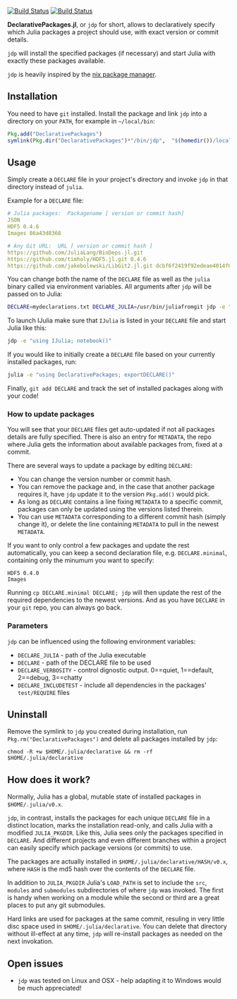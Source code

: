 [![Build Status](http://pkg.julialang.org/badges/DeclarativePackages_0.4.svg)](http://pkg.julialang.org/?pkg=DeclarativePackages&ver=0.4)
[![Build Status](http://pkg.julialang.org/badges/DeclarativePackages_0.5.svg)](http://pkg.julialang.org/?pkg=DeclarativePackages&ver=0.5)

**DeclarativePackages.jl**, or `jdp` for short, allows to declaratively specify which Julia packages a project should use, with exact version or commit details.

`jdp` will install the specified packages (if necessary) and start Julia with exactly these packages available. 

`jdp` is heavily inspired by the [nix package manager](http://nixos.org/nix/).

## Installation

You need to have `git` installed. Install the package and link `jdp` into a directory on your `PATH`, for example in `~/local/bin`:

```jl
Pkg.add("DeclarativePackages") 
symlink(Pkg.dir("DeclarativePackages")*"/bin/jdp",  "$(homedir())/local/bin/jdp")
```

## Usage

Simply create a `DECLARE` file in your project's directory and invoke `jdp` in that directory instead of `julia`. 

Example for a `DECLARE` file:
```yaml
# Julia packages:  Packagename [ version or commit hash]
JSON
HDF5 0.4.6
Images 86a43d8368

# Any Git URL:  URL [ version or commit hash ]
https://github.com/JuliaLang/BinDeps.jl.git
https://github.com/timholy/HDF5.jl.git 0.4.6
https://github.com/jakebolewski/LibGit2.jl.git dcbf6f2419f92edeae4014f0a293c66a3c053671
```

You can change both the name of the `DECLARE` file as well as the `julia` binary called via environment variables. All arguments after `jdp` will be passed on to Julia:

```bash
DECLARE=mydeclarations.txt DECLARE_JULIA=/usr/bin/juliafromgit jdp -e "println(123)"
```
To launch IJulia make sure that `IJulia` is listed in your `DECLARE` file and start Julia like this:

```bash
jdp -e "using IJulia; notebook()"
```

If you would like to initially create a `DECLARE` file based on your currently installed packages, run:

```bash
julia -e "using DeclarativePackages; exportDECLARE()"
```
Finally, `git add DECLARE` and track the set of installed packages along with your code!

### How to update packages

You will see that your `DECLARE` files get auto-updated if not all packages details are fully specified. There is also an entry for `METADATA`, the repo where Julia gets the information about available packages from, fixed at a commit.

There are several ways to update a package by editing `DECLARE`:

* You can change the version number or commit hash.
* You can remove the package and, in the case that another package requires it, have `jdp` update it to the version `Pkg.add()` would pick.
* As long as `DECLARE` contains a line fixing `METADATA` to a specific commit, packages can only be updated using the versions listed therein.
* You can use `METADATA` corresponding to a different commit hash (simply change it), or delete the line containing `METADATA` to pull in the newest `METADATA`. 

If you want to only control a few packages and update the rest automatically, you can keep a second declaration file, e.g. `DECLARE.minimal`, containing only the minumum you want to specify:

```
HDF5 0.4.0
Images
```
Running `cp DECLARE.minimal DECLARE; jdp` will then update the rest of the required dependencies to the newest versions. And as you have `DECLARE` in your `git` repo, you can always go back.

### Parameters

`jdp` can be influenced using the following environment variables:

* `DECLARE_JULIA` - path of the Julia executable
* `DECLARE` - path of the DECLARE file to be used
* `DECLARE_VERBOSITY` - control dignostic output. 0==quiet, 1==default, 2==debug, 3==chatty
* `DECLARE_INCLUDETEST` - include all dependencies in the packages' `test/REQUIRE` files

## Uninstall

Remove the symlink to `jdp` you created during installation, run `Pkg.rm("DeclarativePackages")` and delete all packages installed by `jdp`:

```
chmod -R +w $HOME/.julia/declarative && rm -rf $HOME/.julia/declarative
```

## How does it work?

Normally, Julia has a global, mutable state of installed packages in `$HOME/.julia/v0.x`.

`jdp`, in contrast, installs the packages for each unique `DECLARE` file in a distinct location, marks the installation read-only, and calls Julia with a modified `JULIA_PKGDIR`. Like this, Julia sees only the packages specified in `DECLARE`. And different projects and even different branches within a project can easily specify which package versions (or commits) to use.

The packages are actually installed in `$HOME/.julia/declarative/HASH/v0.x`, where `HASH` is the md5 hash over the contents of the `DECLARE` file.

In addition to `JULIA_PKGDIR` Julia's `LOAD_PATH` is set to include the `src`, `modules` and `submodules` subdirectories of where `jdp` was invoked. The first is handy when working on a module while the second or third are a great places to put any git submodules.

Hard links are used for packages at the same commit, resuling in very little disc space used in `$HOME/.julia/declarative`. You can delete that directory without ill-effect at any time, `jdp` will re-install packages as needed on the next invokation.

## Open issues

* `jdp` was tested on Linux and OSX - help adapting it to Windows would be much appreciated!

